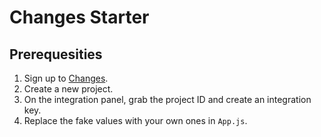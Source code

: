 # Changes Starter

## Prerequesities
1. Sign up to [Changes](https://changes.blue/).
2. Create a new project.
3. On the integration panel, grab the project ID and create an integration key.
4. Replace the fake values with your own ones in `App.js`.